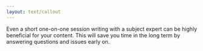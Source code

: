 ```yaml
---
layout: text/callout
---
```



Even a short one-on-one session writing with a subject expert can be highly beneficial for your content. This will save you time in the long term by answering questions and issues early on.
